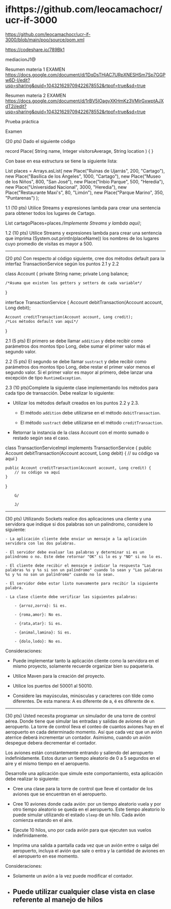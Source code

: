 # ifhttps://github.com/leocamachocr/ucr-if-3000


https://github.com/leocamachocr/ucr-if-3000/blob/main/poo/source/pom.xml


https://codeshare.io/789Bk1

mediacionJ1@

Resumen materia 1 EXAMEN
https://docs.google.com/document/d/1DqDsTHjAC7URpXNESHSm7Sp7GGPw6D-I/edit?usp=sharing&ouid=104321629709422678552&rtpof=true&sd=true



Resumen materia 2 EXAMEN
https://docs.google.com/document/d/1rBV5IOagyXKHmKz3VMjrGxwptAJXdT2i/edit?usp=sharing&ouid=104321629709422678552&rtpof=true&sd=true

Prueba práctica


Examen

(20 pts) Dado el siguiente código


record Place(
        String name,
        Integer visitorsAverage,
        String location
) {
}


Con base en esa estructura se tiene la siguiente lista:



List<Place> places = Arrays.asList(
           new Place("Ruinas de Ujarrás", 200, "Cartago"),
           new Place("Basílica de los Ángeles", 1000, "Cartago"),
           new Place("Museo de los Niños", 800, "San José"),
           new Place("Inbio Parque", 500, "Heredia"),
           new Place("Universidad Nacional", 3000, "Heredia"),
           new Place("Restaurante Maxi's", 80, "Limón"),
           new Place("Parque Marino", 350, "Puntarenas")
           );



1.1 (10 pts) Utilice Streams y expresiones lambda para crear una sentencia para obtener todos los lugares de Cartago.

List<Place> cartagoPlaces=places./*Implemente Streams y lambda aquí*/;

1.2 (10 pts) Utilice Streams y expresiones lambda para crear una sentencia que imprima (System.out.println(placeName)) los nombres de los lugares cuyo promedio de visitas es mayor a 500.
  
  --------------------------------------------------------------------------------------------------------
  
  (20 pts) Con respecto al código siguiente, cree dos métodos default para la interfaz TransactionService según los puntos 2.1 y 2.2

class Account {
    private String name;
    private Long balance;

    /*Asuma que existen los getters y setters de cada variable*/
}

interface TransactionService {
    Account debitTransaction(Account account, Long debit);

    Account creditTransaction(Account account, Long credit);
    /*Los métodos default van aquí*/
}


2.1 (5 pts) El primero se debe llamar `addition` y debe recibir como parámetros dos montos tipo Long, debe sumar el primer valor más el segundo valor.



2.2 (5 pts) El segundo se debe llamar `sustract` y debe recibir como parámetros dos montos tipo Long, debe restar el primer valor menos el segundo valor. Si el primer valor es mayor al primero, debe lanzar una excepción de tipo `RuntimeException`.



2.3 (10 pts)Complete la siguiente clase implementando los métodos para cada tipo de transacción. Debe realizar lo siguiente:



- Utilizar los métodos default creados en los puntos 2.2 y 2.3.

    - El método `addition` debe utilizarse en el método `debitTransaction`.

    - El método `sustract` debe utilizarse en el método `creditTransaction`.

- Retornar la instancia de la class Account con el monto sumado o restado según sea el caso.



class TransactionServiceImpl implements TransactionService {
    public Account debitTransaction(Account account, Long debit) {
        // su código va aquí
    }

    public Account creditTransaction(Account account, Long credit) {
        // su código va aquí
    }
}
        
        G/
        
        J/
        
  ---------------------------------------------------------------------------------------------------------------------------
  (30 pts) Utilizando Sockets realice dos aplicaciones una cliente y una servidora que indique si dos palabras son un palíndromo, considere lo siguiente:

    - La aplicación cliente debe enviar un mensaje a la aplicación servidora con las dos palabras.

    - El servidor debe evaluar las palabras y determinar si es un palíndromo o no. Este debe retornar "OK" si lo es y "NO" si no lo es.

    - El cliente debe recibir el mensaje e indicar la respuesta "Las palabras %s y %s si son un palíndromo" cuando lo sean y "Las palabras %s y %s no son un palíndromo" cuando no lo sean.

    - El servidor debe estar listo nuevamente para recibir la siguiente palabra.

    - La clase cliente debe verificar las siguientes palabras:

        - {arroz,zorra}: Si es.

        - {roma,amor}: No es.

        - {rata,atar}: Si es.

        - {animal,lamina}: Si es.

        - {dolo,lodo}: No es.



Consideraciones:



- Puede implementar tanto la aplicación cliente como la servidora en el mismo proyecto, solamente recuerde organizar bien su paquetería.

- Utilice Maven para la creación del proyecto.

- Utilice los puertos del 50001 al 50010.

- Considere las mayúsculas, minúsculas y caracteres con tilde como diferentes. De esta manera: A es diferente de a, é es diferente de e.

--------------------------------------------------------------------------------------------------------------------

(30 pts) Usted necesita programar un simulador de una torre de control aérea. Donde tiene que simular las entradas y salidas de aviones de un aeropuerto. La torre de control lleva el conteo de cuantos aviones hay en el aeropuerto en cada determinado momento. Así que cada vez que un avión aterrice deberá incrementar un contador. Asimismo, cuando un avión despegue debera decrementar el contador.

   Los aviones están constantemente entrando y saliendo del aeropuerto indefinidamente. Estos duran un tiempo aleatorio de 0 a 5 segundos en el aire y el mismo tiempo en el aeropuerto.

   Desarrolle una aplicación que simule este comportamiento, esta aplicación debe realizar lo siguiente:



- Cree una clase para la torre de control que lleve el contador de los aviones que se encuentran en el aeropuerto.

- Cree 10 aviones donde cada avión: por un tiempo aleatorio vuela y por otro tiempo aleatorio se queda en el aeropuerto. Este tiempo aleatorio lo puede simular utilizando el estado `sleep` de un hilo. Cada avión comienza estando en el aire.

- Ejecute 10 hilos, uno por cada avión para que ejecuten sus vuelos indefinidamente.

- Imprima una salida a pantalla cada vez que un avión entre o salga del aeropuerto, incluya el avión que sale o entra y  la cantidad de aviones en el aeropuerto en ese momento.



Consideraciones:

- Solamente un avión a la vez puede modificar el contador.

- Puede utilizar cualquier clase vista en clase referente al manejo de hilos
  -------------------------------------------------------------------------------------------------------------------------
